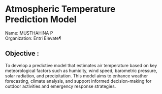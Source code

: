 # Atmospheric Temperature Prediction Model
Name: MUSTHAHINA P \
Organization: Entri Elevate¶
## Objective :
To develop a predictive model that estimates air temperature based on key meteorological factors such as humidity, wind speed, barometric pressure, solar radiation, and precipitation. This model aims to enhance weather forecasting, climate analysis, and support informed decision-making for outdoor activities and emergency response strategies.
